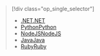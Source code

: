 > [!div class="op_single_selector"]
> * [<span data-ttu-id="06375-101">.NET</span><span class="sxs-lookup"><span data-stu-id="06375-101">.NET</span></span>](../articles/active-directory-b2c/active-directory-b2c-devquickstarts-graph-dotnet.md)
> * [<span data-ttu-id="06375-102">Python</span><span class="sxs-lookup"><span data-stu-id="06375-102">Python</span></span>](active-directory-b2c-devquickstarts-graph-python.md)
> * [<span data-ttu-id="06375-103">NodeJS</span><span class="sxs-lookup"><span data-stu-id="06375-103">NodeJS</span></span>](active-directory-b2c-devquickstarts-graph-nodeJS.md)
> * [<span data-ttu-id="06375-104">Java</span><span class="sxs-lookup"><span data-stu-id="06375-104">Java</span></span>](active-directory-b2c-devquickstarts-graph-java.md)
> * [<span data-ttu-id="06375-105">Ruby</span><span class="sxs-lookup"><span data-stu-id="06375-105">Ruby</span></span>](active-directory-b2c-devquickstarts-graph-ruby.md)
> 
> 
